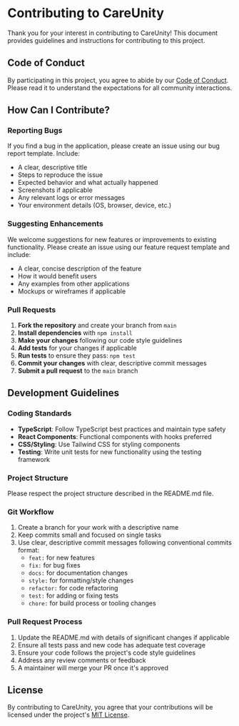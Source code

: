 # Contributing to CareUnity

Thank you for your interest in contributing to CareUnity! This document provides guidelines and instructions for contributing to this project.

## Code of Conduct

By participating in this project, you agree to abide by our [Code of Conduct](CODE_OF_CONDUCT.md). Please read it to understand the expectations for all community interactions.

## How Can I Contribute?

### Reporting Bugs

If you find a bug in the application, please create an issue using our bug report template. Include:

- A clear, descriptive title
- Steps to reproduce the issue
- Expected behavior and what actually happened
- Screenshots if applicable
- Any relevant logs or error messages
- Your environment details (OS, browser, device, etc.)

### Suggesting Enhancements

We welcome suggestions for new features or improvements to existing functionality. Please create an issue using our feature request template and include:

- A clear, concise description of the feature
- How it would benefit users
- Any examples from other applications
- Mockups or wireframes if applicable

### Pull Requests

1. **Fork the repository** and create your branch from `main`
2. **Install dependencies** with `npm install`
3. **Make your changes** following our code style guidelines
4. **Add tests** for your changes if applicable
5. **Run tests** to ensure they pass: `npm test`
6. **Commit your changes** with clear, descriptive commit messages
7. **Submit a pull request** to the `main` branch

## Development Guidelines

### Coding Standards

- **TypeScript**: Follow TypeScript best practices and maintain type safety
- **React Components**: Functional components with hooks preferred
- **CSS/Styling**: Use Tailwind CSS for styling components
- **Testing**: Write unit tests for new functionality using the testing framework

### Project Structure

Please respect the project structure described in the README.md file.

### Git Workflow

1. Create a branch for your work with a descriptive name
2. Keep commits small and focused on single tasks
3. Use clear, descriptive commit messages following conventional commits format:
   - `feat:` for new features
   - `fix:` for bug fixes
   - `docs:` for documentation changes
   - `style:` for formatting/style changes
   - `refactor:` for code refactoring
   - `test:` for adding or fixing tests
   - `chore:` for build process or tooling changes

### Pull Request Process

1. Update the README.md with details of significant changes if applicable
2. Ensure all tests pass and new code has adequate test coverage
3. Ensure your code follows the project's code style guidelines
4. Address any review comments or feedback
5. A maintainer will merge your PR once it's approved

## License

By contributing to CareUnity, you agree that your contributions will be licensed under the project's [MIT License](LICENSE).